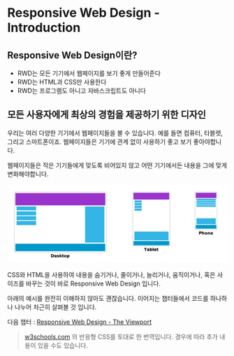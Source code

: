 # Responsive Web Design - Introduction

## Responsive Web Design이란?

- RWD는 모든 기기에서 웹페이지를 보기 좋게 만들어준다
- RWD는 HTML과 CSS만 사용한다
- RWD는 프로그램도 아니고 자바스크립트도 아니다

## 모든 사용자에게 최상의 경험을 제공하기 위한 디자인

우리는 여러 다양한 기기에서 웹페이지들을 볼 수 있습니다. 예를 들면 컴퓨터, 타블렛, 그리고 스마트폰이죠. 웹페이지들은 기기에 관계 없이 사용하기 좋고 보기 좋아야합니다.

웹페이지들은 작은 기기들에게 맞도록 비어있지 않고 어떤 기기에서든 내용을 그에 맞게 변화해야합니다.

<img src="../assets/image/rwd-intro1.png">

CSS와 HTML을 사용하여 내용을 숨기거나, 줄이거나, 늘리거나, 움직이거나, 혹은 사이즈를 바꾸는 것이 바로 Responsive Web Design 입니다.

아래의 예시를 완전히 이해하지 않아도 괜찮습니다. 이어지는 챕터들에서 코드를 하나하나 나누어 차근히 살펴볼 것 입니다.

다음 챕터 : [Responsive Web Design - The Viewport](./rwd-the-viewport.md)

>[w3schools.com](https://www.w3schools.com/css/css_rwd_intro.asp) 의 반응형 CSS를 토대로 한 번역입니다. 경우에 따라 추가 내용이 있을 수도 있습니다.